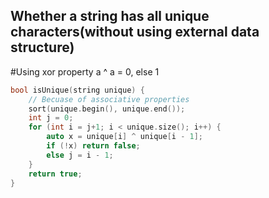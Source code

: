 ## Whether a string has all unique characters(without using external data structure)

#Using xor property a ^ a = 0, else 1 

```C++
bool isUnique(string unique) {
    // Becuase of associative properties
    sort(unique.begin(), unique.end());
    int j = 0;
    for (int i = j+1; i < unique.size(); i++) {
        auto x = unique[i] ^ unique[i - 1];
        if (!x) return false;
        else j = i - 1;
    }
    return true;
}
```
